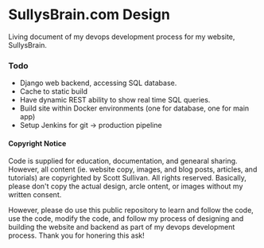 # SullysBrain.com Design
Living document of my devops development process for my website, SullysBrain. 

### Todo
- Django web backend, accessing SQL database. 
- Cache to static build
- Have dynamic REST ability to show real time SQL queries. 
- Build site within Docker environments (one for database, one for main app)
- Setup Jenkins for git -> production pipeline


#### Copyright Notice
Code is supplied for education, documentation, and genearal sharing. However, all content (ie. website copy, images, and blog posts, articles, and tutorials) are copyrighted by Scott Sullivan. All rights reserved. Basically, please don't copy the actual design, arcle ontent, or images without my written consent. 

However, please do use this public repository to learn and follow the code, use the code, modify the code, and follow my process of designing and building the website and backend as part of my devops development process. Thank you for honering this ask!
